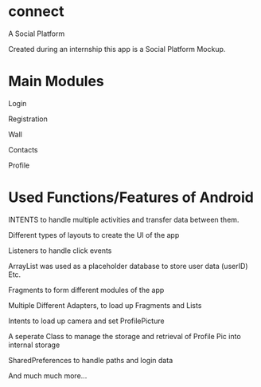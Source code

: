 # connect
A Social Platform 

Created during an internship this app is a Social Platform Mockup.

# Main Modules

Login

Registration

Wall

Contacts

Profile


# Used Functions/Features of Android

INTENTS to handle multiple activities and transfer data between them. 

Different types of layouts to create the UI of the app

Listeners to handle click events

ArrayList was used as a placeholder database to store user data (userID)
Etc. 

Fragments to form different modules of the app

Multiple Different Adapters, to load up Fragments and Lists

Intents to load up camera and set ProfilePicture

A seperate Class to manage the storage and retrieval of Profile Pic into internal storage

SharedPreferences to handle paths and login data

And much much more...
